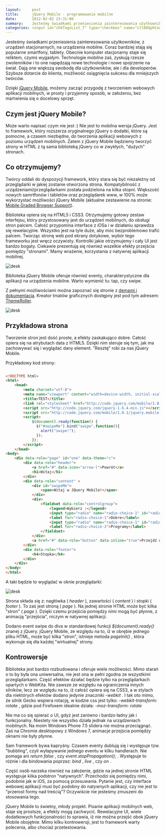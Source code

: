 ```yaml
---
layout:     post
title:      jQuery Mobile - programowanie mobilne
date:       2012-02-02 23:31:00
summary:    Jesteśmy świadkami przeniesienia zainteresowania użytkowników, z urządzeń stacjonarnych, na urządzenia mobilne. Coraz bardziej stają się popularne smartfony, tablety. Obecnie komputer stacjonarny staje się reliktem, czymś wygasłym. Technologie mobilne zaś, zyskują rzesze zwolenników i to one napędza...
categories: <input id="chkTagsList_7" type="checkbox" name="ctl00$phContentRight$chkTagsList$chkTagsList_7" checked="checked" value="128"><label for="chkTagsList_7">programowanie</label> <input id="chkTagsList_8" type="checkbox" name="ctl00$phContentRight$chkTagsList$chkTagsList_8" checked="checked" value="256"><label for="chkTagsList_8">urządzenia mobilne</label>
---
```




Jesteśmy świadkami przeniesienia zainteresowania użytkowników, z urządzeń stacjonarnych, na urządzenia mobilne. Coraz bardziej stają się popularne smartfony, tablety. Obecnie komputer stacjonarny staje się reliktem, czymś wygasłym. Technologie mobilne zaś, zyskują rzesze zwolenników i to one napędzają nowe technologie i nowe spojrzenie na świat. Dają one większą swobodę dla użytkowników, ale i dla developerów. Szybsze dotarcie do klienta, możliwość osiągnięcia sukcesu dla mniejszych twórców. 

Dzięki [jQuery Mobile](http://jquerymobile.com/), możemy zacząć przygodę z tworzeniem webowych aplikacji mobilnych, w prosty i przyjemny sposób, w założeniu, bez martwienia się o docelowy sprzęt.




## Czym jest jQuery Mobile?



Może warto napisać czym nie jest :) Nie jest to mobilna wersja jQuery. Jest to framework, który rozszerza oryginalnego jQuery o dodatki, które są pomocne, a czasem niezbędne, do tworzenia aplikacji webowych z poziomu urządzeń mobilnych. Zatem z jQuery Mobile będziemy tworzyć strony w HTML z tą sama biblioteką jQuery co w zwykłych, "dużych" stronach. 



## Co otrzymujemy?



Twórcy oddali do dyspozycji framework, który stara się być niezależny od przeglądarki w jakiej zostanie otworzona strona. Kompatybilność z urządzeniami/przeglądarkami została podzielona na kilka stopni. Większość nowych samrtfonów i tabletów oraz przeglądarek www, w 100% może wykorzystać możliwości jQuery Mobile (aktualne zestawienie na stronie: [Mobile Graded Browser Support](http://jquerymobile.com/gbs/)).



Biblioteka opiera się na HTML5 i CSS3. Otrzymujemy gotowy zestaw interfejsu, który przystosowany jest do urządzeń mobilnych, do obsługi stron palcem. Całość przypomina interface z iOSa i w działaniu sprawdza się rewelacyjnie. Wszystko jest na tyle duże, aby móc bezproblemowo trafić palcem. Tworząc stronę web pod ekrany dotykowe, wybór tego frameworku jest wręcz oczywisty. Kontrolki jakie otrzymujemy i cały UI jest bardzo bogaty. Ciekawie prezentują się również wszelkie efekty przejścia pomiędzy "stronami". Mamy wrażenie, korzystania z natywnej aplikacji mobilnej.



![desk](https://raw.githubusercontent.com/djfoxer/djfoxer.github.io/master/_img/2012-2-2-_150_/g_-_608x405_-_-_30130x20120202222432_0.png)




Biblioteka jQuery Mobile oferuje również eventy, charakterystyczne dla aplikacji na urządzenia mobilne. Warto wymienić tu: tap, czy swipe. 

Z pełnymi możliwościami można zapoznać się stronie z [demami i dokumentacją](http://jquerymobile.com/demos). Kreator tmatów graficznych dostępny jest pod tym adresem: [ThemeRoller](http://jquerymobile.com/themeroller/).



![desk](https://raw.githubusercontent.com/djfoxer/djfoxer.github.io/master/_img/2012-2-2-_150_/g_-_608x405_-_-_30130x20120202222415_0.png)





## Przykładowa strona



Tworzenie stron jest dość proste, a efekty zaskakująco dobre.
Całość opiera się na atrybutach data z HTML5. Dzięki nim steruje się tym, jak ma zachowywać się i wyglądać dany element. "Resztę" robi za nas jQuery Mobile.

Przykładowy kod strony:


```html

<!DOCTYPE html> 
<html> 
	<head>
		<meta charset="utf-8">
		<meta name="viewport" content="width=device-width, initial-scale=1"> 
		<title>TEST</title> 
		<link rel="stylesheet" href="http://code.jquery.com/mobile/1.0.1/jquery.mobile-1.0.1.min.css" />
		<script src="http://code.jquery.com/jquery-1.6.4.min.js"></script>
		<script src="http://code.jquery.com/mobile/1.0.1/jquery.mobile-1.0.1.min.js"></script>
		<script>
			$(document).ready(function() {
			  $("#swipeMe").bind("swipe",function(){
				alert("swipe!");
			  });
			});
		</script>
	</head> 
<body> 
	<div data-role="page" id="one" data-theme="c">	
		<div data-role="header">
			<a href="#" data-icon="arrow-l">Powrót</a>
			<h1>Witaj</h1>
		</div>
		<div data-role="content" >	
			<div id="swipeMe">
				<span>Witaj w JQuery Mobile!</span>
			</div>
			<div>
				<fieldset data-role="controlgroup">
					<legend>Wybierz :</legend>
					<input type="radio" name="radio-choice-1" id="radio-choice-1" value="choice-1" checked="checked" />
					<label for="radio-choice-1">Dobre</label>
					<input type="radio" name="radio-choice-1" id="radio-choice-2" value="choice-2"  />
					<label for="radio-choice-2">Programy</label>
				</fieldset>
			</div>
			<a href="#" data-role="button" data-inline="true">Przejdź dalej</a>
		</div>	
		<div data-role="footer">
			<h4>Stopka</h4>
		</div>
	</div>
</body>
</html>

```


A taki będzie to wyglądać w oknie przeglądarki:



![desk](https://raw.githubusercontent.com/djfoxer/djfoxer.github.io/master/_img/2012-2-2-_150_/g_-_608x405_-_-_30130x20120202222320_0.png)



Strona składa się z: nagłówka ( *header* ), zawartości ( *content* ) i stopki ( *footer* ). To zaś jest stroną ( *page* ). Na jednej stronie HTML może być kilka "stron" ( *page* ). Dzięki czemu przejścia pomiędzy nimi mogą być płynne, z animacją "przejścia", niczym w natywnej aplikacji.

Dodano event swipe do diva w standardowej funkcji  *$(document).ready()*  znanej z jQuery. jQuery Mobile, ze względu na to, iż w obrębie jednego pliku HTML, może być kilka "stron", istnieje metoda  *pageInit()* , która wykonuje się dla każdej "wirtualnej" strony.



## Kontrowersje



Biblioteka jest bardzo rozbudowana i oferuje wiele możliwości. Mimo starań o to by była ona uniwersalna, nie jest ona w pełni zgodna ze wszystkimi przeglądarkami. Część efektów działać będzie tylko na przeglądarkach opartych o WebKita. Nie zawsze ze względu na ograniczenia innych silników, lecz ze względu na to, iż całość opiera się na CSS3, a w stylach dla niektórych efektów dodano jedynie znaczniki  *-webkit* . I tak oto mimo, że silnik Gecko wspiera rotację, w kodzie css jest tylko:  *-webkit-transform: rotate* , gdzie pod Firefoxem idealnie działa:  *-moz-transform: rotate* 

Nie ma co się spierać o UI, gdyż jest zarówno i bardzo ładny jak i funkcjonalny. Niestety nie wszystko działa jednak na urządzeniach mobilnych. Na moim Windows Phone 7.5 slidera nie można przeciągnąć. Zaś na Chromie desktopowy z Windows 7, animacje przejścia pomiędzy oknami nie były płynne. 

Sam framework bywa kapryśny. Czasem eventy dublują się i występuje tzw. "bubbling", czyli wyłapywanie jednego eventu w kilku handlerach. Nie pomaga ani  *return false* , czy  *event.stopPropagation();* . Występuje to różnie i dla bindowania poprzez:  *bind* ,  *live* , czy  *on* .

Część osób narzeka również na założenie, gdzie na jednej stronie HTML występuje kilka podstron "natywnych". Przechodzi się pomiędzy nimi, podobnie jak w iOS, za pomocą przesuwania. Pytanie jest, czy interface webowej aplikacji musi być podobny do natywnych aplikacji, czy nie jest to "przerost formy nad treścią"? Oczywiście nie jesteśmy zmuszeni do stosowania tego.

jQuery Mobile to świetny, młody projekt. Pisanie aplikacji mobilnych web, staje się prostsze, a efekty mogą zachwycić.  Rewelacyjne UI, wiele dodatkowych funkcjonalności to sprawia, iż nie można przejść obok jQuery Mobile obojętnie. Mimo kilku kontrowersji, jest to framework warty polecenia, albo chociaż przetestowania.